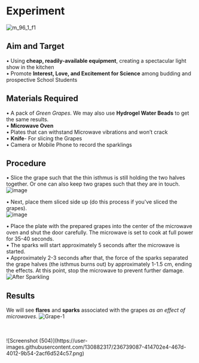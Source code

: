 # Experiment #

![m_96_1_f1](https://user-images.githubusercontent.com/130882317/236738864-4de26739-3a51-4312-ad55-27825bf637e9.jpg)


## Aim and Target ##
• Using **cheap, readily-available equipment**, creating a spectacular
light show in the kitchen <br>
• Promote **Interest, Love, and Excitement for Science** among
budding and prospective School Students

## Materials Required ##

• A pack of *Green Grapes*. We may also use **Hydrogel Water Beads** to get the same
results. <br>
• **Microwave Oven** <br>
• Plates that can withstand Microwave vibrations and won’t crack <br>
• **Knife**- For slicing the Grapes <br>
• Camera or Mobile Phone to record the sparklings <br>

## Procedure ##
• Slice the grape such that the thin isthmus is still holding the two halves together. Or one can also keep two grapes such that they are in touch.  <br>
![image](https://user-images.githubusercontent.com/130882317/236738643-a6b2fba4-aa8a-4b79-81c6-b63fc0ab2c58.png)

• Next, place them sliced side up (do this process if you've sliced the grapes). <br>
![image](https://user-images.githubusercontent.com/130882317/236738669-f19da2dd-5379-4ffd-9d01-c0c0fdd3e51c.png)

• Place the plate with the prepared grapes into the center of the microwave oven
and shut the door carefully. The microwave is set to cook at full power for 35-40
seconds. <br>
• The sparks will start approximately 5 seconds after the microwave is started. <br>
• Approximately 2-3 seconds after that, the force of the sparks separated the grape
halves (the isthmus burns out) by approximately 1-1.5 cm, ending the effects. At
this point, stop the microwave to prevent further damage. <br>
![After Sparkling](https://user-images.githubusercontent.com/130882317/236738758-645fd3be-0ea6-4525-9874-34b9f57176f6.png)


## Results ##

We will see **flares** and **sparks** associated with the grapes *as an effect of microwaves*.
![Grape-1](https://user-images.githubusercontent.com/130882317/236738816-3165b4ba-51ee-4bfc-b795-3d93056b945e.png)

<br>
<br>
![Screenshot (504)](https://user-images.githubusercontent.com/130882317/236739087-414702e4-467d-4012-9b54-2acf6d524c57.png)
